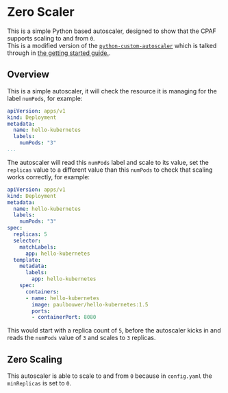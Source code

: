 # Zero Scaler

This is a simple Python based autoscaler, designed to show that the CPAF
supports scaling to and from `0`.  
This is a modified version of the
[`python-custom-autoscaler`](../python-custom-autoscaler) which is talked
through in [the getting started
guide.](https://custom-pod-autoscaler.readthedocs.io/en/latest/user-guide/getting-started).

## Overview

This is a simple autoscaler, it will check the resource it is managing for the
label `numPods`, for example:

```yaml
apiVersion: apps/v1
kind: Deployment
metadata:
  name: hello-kubernetes
  labels:
    numPods: "3"
...
```

The autoscaler will read this `numPods` label and scale to its value, set the
`replicas` value to a different value than this `numPods` to check that scaling
works correctly, for example:

```yaml
apiVersion: apps/v1
kind: Deployment
metadata:
  name: hello-kubernetes
  labels:
    numPods: "3"
spec:
  replicas: 5
  selector:
    matchLabels:
      app: hello-kubernetes
  template:
    metadata:
      labels:
        app: hello-kubernetes
    spec:
      containers:
      - name: hello-kubernetes
        image: paulbouwer/hello-kubernetes:1.5
        ports:
        - containerPort: 8080
```

This would start with a replica count of `5`, before the autoscaler kicks in and
reads the `numPods` value of `3` and scales to `3` replicas.

## Zero Scaling

This autoscaler is able to scale to and from `0` because in `config.yaml` the
`minReplicas` is set to `0`.